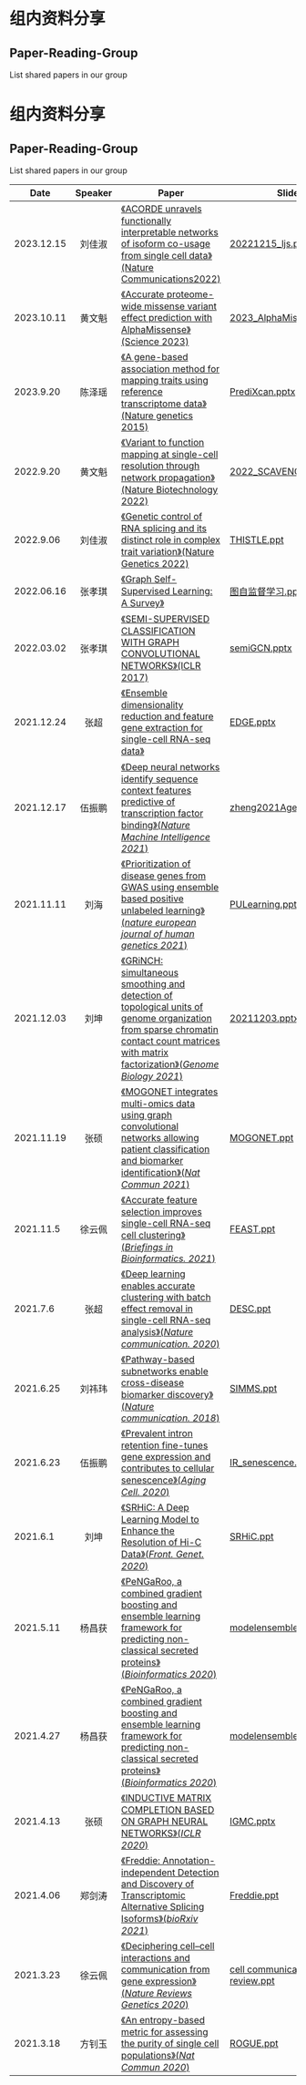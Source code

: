 # 组内资料分享

## Paper-Reading-Group

List shared papers in our group
# 组内资料分享

## Paper-Reading-Group

List shared papers in our group

| Date      | Speaker | Paper                                                        | Slide                                                       | Keywords |
| --------- | :-----: | ------------------------------------------------------------ | ------------------------------------------------------------ | -------- |
| 2023.12.15 | 刘佳淑  | [《ACORDE unravels functionally interpretable networks of isoform co-usage from single cell data》(Nature Communications2022)](https://doi.org/10.1038/s41467-022-29497-w) |[20221215_ljs.ppt](https://github.com/genemine/journalClub/blob/main/slides/20231215_ljs.pptx)| isoform共表达网络、单细胞 |
| 2023.10.11 | 黄文魁  | [《Accurate proteome-wide missense variant effect prediction with AlphaMissense》(Science 2023)](https://doi.org/10.1126/science.adg7492) |[2023_AlphaMissense.ppt](https://github.com/genemine/journalClub/blob/main/slides/2023_AlphaMissense.pptx)| 错义突变致病性预测 |
| 2023.9.20 | 陈泽瑶  | [《A gene-based association method for mapping traits using reference transcriptome data》(Nature genetics 2015)](https://doi.org/10.1038/ng.3367) |[PrediXcan.pptx](https://github.com/genemine/journalClub/blob/main/slides/PrediXcan.pptx)| 单细胞 |
| 2022.9.20 | 黄文魁  | [《Variant to function mapping at single-cell resolution through network propagation》(Nature Biotechnology 2022)](https://doi.org/10.1038/s41587-022-01341-y) |[2022_SCAVENGE.ppt](https://github.com/genemine/journalClub/blob/main/slides/2022_SCAVENGE.pptx)| 单细胞 |
| 2022.9.06 | 刘佳淑  | [《Genetic control of RNA splicing and its distinct role in complex trait variation》(Nature Genetics 2022)](https://doi.org/10.1038/s41588-022-01154-4) |[THISTLE.ppt](https://github.com/genemine/journalClub/blob/main/slides/THISTLE.pptx)| sQTL   |
| 2022.06.16 | 张孝琪 | [《Graph Self-Supervised Learning: A Survey》](https://ieeexplore.ieee.org/abstract/document/9770382)| [图自监督学习.pptx](https://github.com/genemine/journalClub/blob/main/slides/%E5%9B%BE%E8%87%AA%E7%9B%91%E7%9D%A3%E5%AD%A6%E4%B9%A0.pptx)| 自监督学习 |
| 2022.03.02 | 张孝琪 | [《SEMI-SUPERVISED CLASSIFICATION WITH GRAPH CONVOLUTIONAL NETWORKS》(ICLR 2017)](https://openreview.net/forum?id=SJU4ayYgl)| [semiGCN.pptx](https://github.com/genemine/journalClub/blob/main/slides/semiGCN.pptx)| GCN |
| 2021.12.24 | 张超 | [《Ensemble dimensionality reduction and feature gene extraction for single-cell RNA-seq data》](https://www.nature.com/articles/s41467-020-19465-7)| [EDGE.pptx](https://github.com/genemine/journalClub/blob/main/slides/EDGE.pptx)| 单细胞降维和特征选择 |
| 2021.12.17 | 伍振鹏 | [《Deep neural networks identify sequence context features predictive of transcription factor binding》(*Nature Machine Intelligence 2021*)](https://www.nature.com/articles/s42256-020-00282-y)| [zheng2021AgentBind.pptx](https://github.com/genemine/journalClub/blob/main/slides/zheng2021AgentBind.pptx)| 转录因子结合预测 |
| 2021.11.11 | 刘海 | [《Prioritization of disease genes from GWAS using ensemble based positive unlabeled learning》(*nature  european journal of human genetics 2021*)](https://www.nature.com/articles/s41431-021-00930-w)| [PULearning.pptx](https://github.com/genemine/journalClub/blob/main/slides/PULearning.pptx)| 疾病基因预测 |
| 2021.12.03 | 刘坤 | [《GRiNCH: simultaneous smoothing and detection of topological units of genome organization from sparse chromatin contact count matrices with matrix factorization》(*Genome Biology 2021*)](https://genomebiology.biomedcentral.com/articles/10.1186/s13059-021-02378-z)| [20211203.pptx](https://github.com/genemine/journalClub/blob/main/slides/20211203.pptx)| TAD检测 |
| 2021.11.19 | 张硕 | [《MOGONET integrates multi-omics data using graph convolutional networks allowing patient classification and biomarker identification》(*Nat Commun 2021*)](https://www.nature.com/articles/s41467-021-23774-w)| [MOGONET.ppt](https://github.com/genemine/journalClub/blob/main/slides/MOGONET.pptx)| 多组学分类 |
| 2021.11.5 | 徐云佩  | [《Accurate feature selection improves single-cell RNA-seq cell clustering》(*Briefings in Bioinformatics. 2021*)](https://academic.oup.com/bib/article/22/5/bbab034/6145899?login=true)  |[FEAST.ppt](https://github.com/genemine/journalClub/blob/main/slides/FEAST.pptx)   |单细胞特征选择|
| 2021.7.6 | 张超  | [《Deep learning enables accurate clustering with batch effect removal in single-cell RNA-seq analysis》(*Nature communication. 2020*)](https://www.nature.com/articles/s41467-020-15851-3)  |[DESC.ppt](https://github.com/genemine/journalClub/blob/main/slides/DESC.pptx)   |单细胞聚类|
| 2021.6.25 | 刘祎玮  | [《Pathway-based subnetworks enable cross-disease biomarker discovery》(*Nature communication. 2018*)](https://www.nature.com/articles/s41467-018-07021-3)  |[SIMMS.ppt](https://github.com/genemine/journalClub/blob/main/slides/SIMMS.pptx)   |Pathway subnetwork及生存分析|
| 2021.6.23 | 伍振鹏  | [《Prevalent intron retention fine-tunes gene expression and contributes to cellular senescence》(*Aging Cell. 2020*)](https://onlinelibrary.wiley.com/doi/full/10.1111/acel.13276)  |[IR_senescence.ppt](https://github.com/genemine/journalClub/blob/main/slides/IR_senescence.pptx)   |内含子保留|
| 2021.6.1 | 刘坤  | [《SRHiC: A Deep Learning Model to Enhance the Resolution of Hi-C Data》(*Front. Genet. 2020*)](https://www.frontiersin.org/articles/10.3389/fgene.2020.00353/full)  |[SRHiC.ppt](https://github.com/genemine/journalClub/blob/main/slides/SRHiC.pptx)   |Hi-C数据增强|
| 2021.5.11 | 杨昌获  | [《PeNGaRoo, a combined gradient boosting and ensemble learning framework for predicting non-classical secreted proteins》(*Bioinformatics 2020*)](https://academic.oup.com/bioinformatics/article/36/3/704/5545087)  |[modelensemble.ppt](https://github.com/genemine/journalClub/blob/main/slides/modelensemble.pptx)   |模型集成|
| 2021.4.27 | 杨昌获  | [《PeNGaRoo, a combined gradient boosting and ensemble learning framework for predicting non-classical secreted proteins》(*Bioinformatics 2020*)](https://academic.oup.com/bioinformatics/article/36/3/704/5545087)  |[modelensemble.ppt](https://github.com/genemine/journalClub/blob/main/slides/modelensemble.pptx)   |模型集成|
| 2021.4.13 |  张硕   | [《INDUCTIVE MATRIX COMPLETION BASED ON GRAPH NEURAL NETWORKS》(*ICLR 2020*)](https://openreview.net/forum?id=ByxxgCEYDS)|[IGMC.pptx](https://github.com/genemine/journalClub/blob/main/slides/IGMC.pptx)|推荐系统|
| 2021.4.06 | 郑剑涛  |  [《Freddie: Annotation-independent Detection and Discovery of Transcriptomic Alternative Splicing Isoforms》(*bioRxiv 2021*)](https://www.biorxiv.org/content/10.1101/2021.01.20.427493v1.abstract)   |[Freddie.ppt](https://github.com/genemine/journalClub/blob/main/slides/Freddie.pptx)   | 三代测序；isoform预测|
| 2021.3.23 | 徐云佩  |  [《Deciphering cell–cell interactions and communication from gene expression》(*Nature Reviews Genetics 2020*)](https://www.nature.com/articles/s41576-020-00292-x) | [cell communication review.ppt](https://github.com/genemine/journalClub/blob/main/slides/cell%20communication%20review.pptx)  | 单细胞通讯 |
| 2021.3.18 | 方钊玉  | [《An entropy-based metric for assessing the purity of single cell populations》(*Nat Commun 2020*)](https://www.nature.com/articles/s41467-020-16904-3) |[ROGUE.ppt](https://github.com/genemine/journalClub/blob/main/slides/ROGUE.pptx)| 单细胞   |
